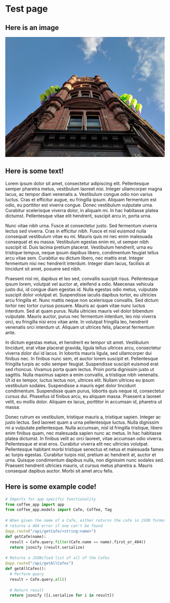 # Test page

## Here is an image

![An image](./images/test.jpg)

## Here is some text!

Lorem ipsum dolor sit amet, consectetur adipiscing elit. Pellentesque semper pharetra metus, vestibulum laoreet nisi. Integer ullamcorper magna lacus, ac tempor diam venenatis a. Vestibulum congue odio non varius luctus. Cras et efficitur augue, eu fringilla ipsum. Aliquam fermentum est odio, eu porttitor est viverra congue. Donec vestibulum vulputate urna. Curabitur scelerisque viverra dolor, in aliquam mi. In hac habitasse platea dictumst. Pellentesque vitae elit hendrerit, suscipit arcu in, porta urna.

Nunc vitae nibh urna. Fusce at consectetur justo. Sed fermentum viverra lectus sed viverra. Cras in efficitur nibh. Fusce et nisl euismod nulla consequat vestibulum vitae eu mi. Mauris quis mi nec enim malesuada consequat et eu massa. Vestibulum egestas enim mi, ut semper nibh suscipit id. Duis lacinia pretium placerat. Vestibulum hendrerit, urna eu tristique tempus, neque ipsum dapibus libero, condimentum feugiat tellus arcu vitae sem. Curabitur eu dictum libero, nec mattis erat. Integer fermentum nisi nec hendrerit interdum. Integer diam lacus, facilisis at tincidunt sit amet, posuere sed nibh.

Praesent nisl mi, dapibus et leo sed, convallis suscipit risus. Pellentesque ipsum lorem, volutpat vel auctor at, eleifend a odio. Maecenas vehicula justo dui, id congue diam egestas id. Nulla egestas odio metus, vulputate suscipit dolor volutpat et. Suspendisse iaculis dapibus tortor, eu ultricies arcu fringilla et. Nunc mattis neque non scelerisque convallis. Sed dictum tortor nec tortor cursus posuere. Mauris ac quam vitae nunc luctus interdum. Sed at quam purus. Nulla ultricies mauris vel dolor bibendum vulputate. Mauris auctor, purus nec fermentum interdum, leo nisi viverra orci, eu fringilla nisi eros vitae ante. In volutpat fringilla leo, hendrerit venenatis orci interdum ut. Aliquam ut ultrices felis, placerat fermentum ante.

In dictum egestas metus, et hendrerit ex tempor sit amet. Vestibulum tincidunt, erat vitae placerat gravida, ligula tellus ultrices arcu, consectetur viverra dolor dui id lacus. In lobortis mauris ligula, sed ullamcorper dui finibus nec. In finibus nunc sem, et auctor lorem suscipit et. Pellentesque fringilla turpis ac odio semper feugiat. Suspendisse suscipit euismod erat sed rhoncus. Vivamus porta quam lectus. Proin porta dignissim justo ut sagittis. Nulla maximus sapien a enim convallis, a tristique nibh venenatis. Ut id ex tempor, luctus lectus non, ultrices elit. Nullam ultrices eu ipsum vestibulum sodales. Suspendisse a mauris eget dolor tincidunt condimentum. Suspendisse quam purus, lobortis quis neque id, consectetur cursus dui. Phasellus id finibus arcu, eu aliquam massa. Praesent a laoreet velit, eu mollis dolor. Aliquam ex lacus, porttitor in accumsan id, pharetra ut massa.

Donec rutrum ex vestibulum, tristique mauris a, tristique sapien. Integer ac justo lectus. Sed laoreet quam a urna pellentesque luctus. Nulla dignissim mi a vulputate pellentesque. Nulla accumsan, nisl id fringilla tristique, libero enim finibus quam, nec malesuada sapien nunc ac metus. In hac habitasse platea dictumst. In finibus velit ac orci laoreet, vitae accumsan odio viverra. Pellentesque et erat eros. Curabitur viverra elit nec ultricies volutpat. Pellentesque habitant morbi tristique senectus et netus et malesuada fames ac turpis egestas. Curabitur turpis nisl, pretium ac hendrerit at, auctor et urna. Quisque condimentum dapibus nulla, non dignissim nunc sodales sed. Praesent hendrerit ultricies mauris, ut cursus metus pharetra a. Mauris consequat dapibus auctor. Morbi sit amet arcu felis.

## Here is some example code!

```python
# Imports for app specific functionality
from coffee_app import app
from coffee_app.models import Cafe, Coffee, Tag

# When given the name of a Cafe, either returns the cafe in JSON format OR
# returns a 404 error if one can't be found
@app.route("/api/getCafe/<string:name>")
def getCafe(name):
  result = Cafe.query.filter(Cafe.name == name).first_or_404()
  return jsonify (result.serialize)

# Returns a JSONified list of all of the Cafes
@app.route("/api/getAllCafes")
def getAllCafes():
  # Perform query
  result = Cafe.query.all()

  # Return result
  return jsonify ([i.serialize for i in result])
```
